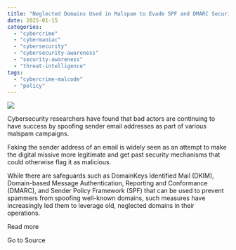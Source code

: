 ```yaml
---
title: "Neglected Domains Used in Malspam to Evade SPF and DMARC Security Protections"
date: 2025-01-15
categories: 
  - "cybercrime"
  - "cybermaniac"
  - "cybersecurity"
  - "cybersecurity-awareness"
  - "security-awareness"
  - "threat-intelligence"
tags: 
  - "cybercrime-malcode"
  - "policy"
---
```


![](https://lifeboat.com/blog.images/neglected-domains-used-in-malspam-to-evade-spf-and-dmarc-security-protections2.jpg)

Cybersecurity researchers have found that bad actors are continuing to have success by spoofing sender email addresses as part of various malspam campaigns.

Faking the sender address of an email is widely seen as an attempt to make the digital missive more legitimate and get past security mechanisms that could otherwise flag it as malicious.

While there are safeguards such as DomainKeys Identified Mail (DKIM), Domain-based Message Authentication, Reporting and Conformance (DMARC), and Sender Policy Framework (SPF) that can be used to prevent spammers from spoofing well-known domains, such measures have increasingly led them to leverage old, neglected domains in their operations.

Read more

Go to Source

